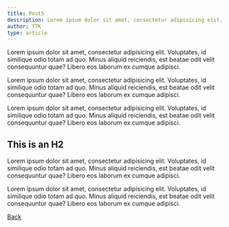 ```yaml
---
title: Post5
description: Lorem ipsum dolor sit amet, consectetur adipisicing elit. Voluptates
author: TTK
type: article
---
```

Lorem ipsum dolor sit amet, consectetur adipisicing elit. Voluptates, id similique odio totam ad quo. Minus aliquid reiciendis, est beatae odit velit consequuntur quae? Libero eos laborum ex cumque adipisci.  

Lorem ipsum dolor sit amet, consectetur adipisicing elit. Voluptates, id similique odio totam ad quo. Minus aliquid reiciendis, est beatae odit velit consequuntur quae? Libero eos laborum ex cumque adipisci.  

Lorem ipsum dolor sit amet, consectetur adipisicing elit. Voluptates, id similique odio totam ad quo. Minus aliquid reiciendis, est beatae odit velit consequuntur quae? Libero eos laborum ex cumque adipisci.  
## This is an H2 ##

Lorem ipsum dolor sit amet, consectetur adipisicing elit. Voluptates, id similique odio totam ad quo. Minus aliquid reiciendis, est beatae odit velit consequuntur quae? Libero eos laborum ex cumque adipisci.  

Lorem ipsum dolor sit amet, consectetur adipisicing elit. Voluptates, id similique odio totam ad quo. Minus aliquid reiciendis, est beatae odit velit consequuntur quae? Libero eos laborum ex cumque adipisci.  

<social-share :networks="['facebook', 'whatsapp']"/>

[Back](/blog/)